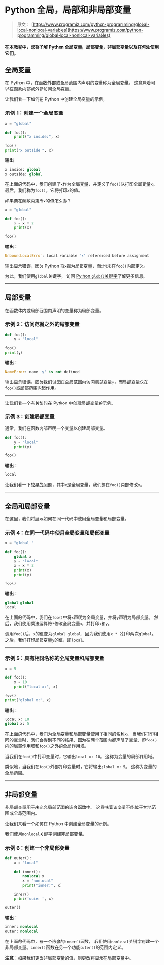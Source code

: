 # Python 全局，局部和非局部变量

> 原文： [https://www.programiz.com/python-programming/global-local-nonlocal-variables](https://www.programiz.com/python-programming/global-local-nonlocal-variables)

#### 在本教程中，您将了解 Python 全局变量，局部变量，非局部变量以及在何处使用它们。

## 全局变量

在 Python 中，在函数外部或全局范围内声明的变量称为全局变量。 这意味着可以在函数内部或外部访问全局变量。

让我们看一下如何在 Python 中创建全局变量的示例。

### 示例 1：创建一个全局变量

```py
x = "global"

def foo():
    print("x inside:", x)

foo()
print("x outside:", x)
```

**输出**

```py
x inside: global
x outside: global
```

在上面的代码中，我们创建了`x`作为全局变量，并定义了`foo()`以打印全局变量`x`。 最后，我们称为`foo()`，它将打印`x`的值。

如果要在函数内更改`x`的值怎么办？

```py
x = "global"

def foo():
    x = x * 2
    print(x)

foo()
```

**输出**：

```py
UnboundLocalError: local variable 'x' referenced before assignment
```

输出显示错误，因为 Python 将`x`视为局部变量，而`x`也未在`foo()`内部定义。

为此，我们使用`global`关键字。 访问 [Python `global`关键字](/python-programming/global-keyword)了解更多信息。

* * *

## 局部变量

在函数体内或局部范围内声明的变量称为局部变量。

### 示例 2：访问范围之外的局部变量

```py
def foo():
    y = "local"

foo()
print(y)
```

**输出**：

```py
NameError: name 'y' is not defined
```

输出显示错误，因为我们试图在全局范围内访问局部变量`y`，而局部变量仅在`foo()`或局部范围内起作用。

* * *

让我们看一个有关如何在 Python 中创建局部变量的示例。

### 示例 3：创建局部变量

通常，我们在函数内部声明一个变量以创建局部变量。

```py
def foo():
    y = "local"
    print(y)

foo()
```

**输出**：

```py
local
```

让我们看一下[较早的问题](#change-x)，其中`x`是全局变量，我们想在`foo()`内部修改`x`。

* * *

## 全局和局部变量

在这里，我们将展示如何在同一代码中使用全局变量和局部变量。

### 示例 4：在同一代码中使用全局变量和局部变量

```py
x = "global "

def foo():
    global x
    y = "local"
    x = x * 2
    print(x)
    print(y)

foo()
```

**输出**：

```py
global global 
local
```

在上面的代码中，我们在`foo()`中将`x`声明为全局变量，并将`y`声明为局部变量。 然后，我们使用乘法运算符`*`修改全局变量`x`，并打印`x`和`y`。

调用`foo()`后，`x`的值变为`global global`，因为我们使用`x * 2`打印两次`global`。 之后，我们打印局部变量`y`的值，即`local`。

* * *

### 示例 5：具有相同名称的全局变量和局部变量

```py
x = 5

def foo():
    x = 10
    print("local x:", x)

foo()
print("global x:", x)
```

**输出**：

```py
local x: 10
global x: 5
```

在上面的代码中，我们为全局变量和局部变量使用了相同的名称`x`。 当我们打印相同的变量时，我们会得到不同的结果，因为在两个范围内都声明了变量，即`foo()`内的局部作用域和`foo()`之外的全局作用域。

当我们在`foo()`中打印变量时，它输出`local x: 10`。 这称为变量的局部作用域。

类似地，当我们在`foo()`外部打印变量时，它将输出`global x: 5`。 这称为变量的全局范围。

* * *

## 非局部变量

非局部变量用于未定义局部范围的嵌套函数中。 这意味着该变量不能位于本地范围或全局范围内。

让我们来看一个如何在 Python 中创建全局变量的示例。

我们使用`nonlocal`关键字创建非局部变量。

### 示例 6：创建一个非局部变量

```py
def outer():
    x = "local"

    def inner():
        nonlocal x
        x = "nonlocal"
        print("inner:", x)

    inner()
    print("outer:", x)

outer()
```

**输出**：

```py
inner: nonlocal
outer: nonlocal
```

在上面的代码中，有一个嵌套的`inner()`函数。 我们使用`nonlocal`关键字创建一个非局部变量。`inner()`函数在另一个功能`outer()`的范围内定义。

**注意**：如果我们更改非局部变量的值，则更改将显示在局部变量中。